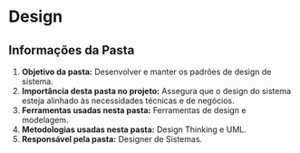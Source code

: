 # Design
## Informações da Pasta
1. **Objetivo da pasta:** Desenvolver e manter os padrões de design de sistema.
2. **Importância desta pasta no projeto:** Assegura que o design do sistema esteja alinhado às necessidades técnicas e de negócios.
3. **Ferramentas usadas nesta pasta:** Ferramentas de design e modelagem.
4. **Metodologias usadas nesta pasta:** Design Thinking e UML.
5. **Responsável pela pasta:** Designer de Sistemas.
